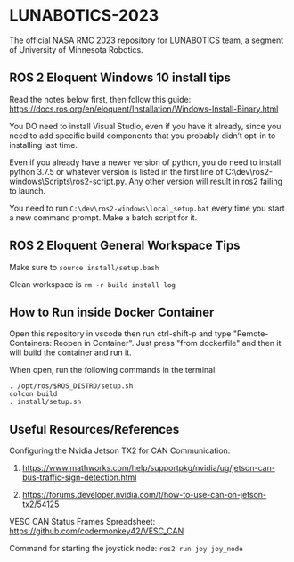 # LUNABOTICS-2023

The official NASA RMC 2023 repository for LUNABOTICS team, a segment of University of Minnesota Robotics.

## ROS 2 Eloquent Windows 10 install tips

Read the notes below first, then follow this guide: <https://docs.ros.org/en/eloquent/Installation/Windows-Install-Binary.html>

You DO need to install Visual Studio, even if you have it already, since you need to add specific build components that you probably didn’t opt-in to installing last time.

Even if you already have a newer version of python, you do need to install python 3.7.5 or whatever version is listed in the first line of C:\dev\ros2-windows\Scripts\ros2-script.py. Any other version will result in ros2 failing to launch.

You need to run `C:\dev\ros2-windows\local_setup.bat` every time you start a new command prompt. Make a batch script for it.

## ROS 2 Eloquent General Workspace Tips

Make sure to `source install/setup.bash`

Clean workspace is `rm -r build install log`

## How to Run inside Docker Container

Open this repository in vscode then run ctrl-shift-p and type "Remote-Containers: Reopen in Container".
Just press "from dockerfile" and then it will build the container and run it.

When open, run the following commands in the terminal:

```
. /opt/ros/$ROS_DISTRO/setup.sh
colcon build
. install/setup.sh
```

## Useful Resources/References

Configuring the Nvidia Jetson TX2 for CAN Communication: 

1) https://www.mathworks.com/help/supportpkg/nvidia/ug/jetson-can-bus-traffic-sign-detection.html

2) https://forums.developer.nvidia.com/t/how-to-use-can-on-jetson-tx2/54125

VESC CAN Status Frames Spreadsheet: https://github.com/codermonkey42/VESC_CAN

Command for starting the joystick node: `ros2 run joy joy_node`
